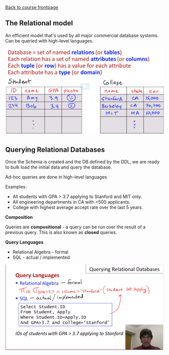 [Back to course frontpage](courses/introduction-to-sql/index.md)

## The Relational model

An efficient model that's used by all major commercial database systems. Can be queried with high-level languages.

![The Relational Model](../assets/relationa-model-visualized.png)

## Querying Relational Databases

Once the Schema is created and the DB defined by the DDL, we are ready to bulk load the initial data and query the database.

Ad-hoc queries are done in high-level languages

Examples:

- All students with GPA > 3.7 applying to Stanford and MIT only.
- All engineering departments in CA with <500 applicants.
- College with highest average accept rate over the last 5 years.

**Composition**

Queries are **compositional** - a query can be run over the result of a previous query. This is also known as **closed** queries.

**Query Languages**

- Relational Algebra - formal
- SQL - actual / implemented

![Query Languages example](../assets/query-languages-1.png)
